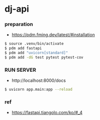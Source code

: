# dj-api

### preparation
- https://pdm.fming.dev/latest/#installation
```bash
$ source .venv/bin/activate
$ pdm add fastapi
$ pdm add "uvicorn[standard]"
$ pdm add -dG test pytest pytest-cov
```

### RUN SERVER
- http://localhost:8000/docs
```bash
$ uvicorn app.main:app --reload
```

### ref
- https://fastapi.tiangolo.com/ko/#_4